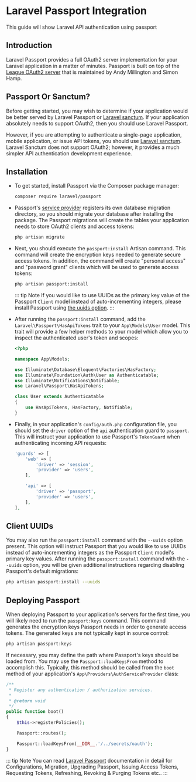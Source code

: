 # Laravel Passport Integration

This guide will show Laravel API authentication using passport

## Introduction

Laravel Passport provides a full OAuth2 server implementation for your Laravel application in a matter of minutes. Passport is built on top of the [League OAuth2 server](https://github.com/thephpleague/oauth2-server) that is maintained by Andy Millington and Simon Hamp.

## Passport Or Sanctum?

Before getting started, you may wish to determine if your application would be better served by Laravel Passport or [Laravel sanctum](https://laravel.com/docs/9.x/sanctum). If your application absolutely needs to support OAuth2, then you should use Laravel Passport.

However, if you are attempting to authenticate a single-page application, mobile application, or issue API tokens, you should use [Laravel sanctum](https://laravel.com/docs/9.x/sanctum). Laravel Sanctum does not support OAuth2; however, it provides a much simpler API authentication development experience.

## Installation

- To get started, install Passport via the Composer package manager:

  ```bash
  composer require laravel/passport
  ```

- Passport's [service provider](https://laravel.com/docs/9.x/providers) registers its own database migration directory, so you should migrate your database after installing the package. The Passport migrations will create the tables your application needs to store OAuth2 clients and access tokens:

  ```bash
  php artisan migrate
  ```

- Next, you should execute the `passport:install` Artisan command. This command will create the encryption keys needed to generate secure access tokens. In addition, the command will create "personal access" and "password grant" clients which will be used to generate access tokens:

  ```bash
  php artisan passport:install
  ```

  ::: tip Note
  If you would like to use UUIDs as the primary key value of the Passport `Client` model instead of auto-incrementing integers, please install Passport using [the uuids option](https://laravel.com/docs/9.x/passport#client-uuids).
  :::

- After running the `passport:install` command, add the `Laravel\Passport\HasApiTokens` trait to your `App\Models\User` model. This trait will provide a few helper methods to your model which allow you to inspect the authenticated user's token and scopes:

  ```php
  <?php

  namespace App\Models;

  use Illuminate\Database\Eloquent\Factories\HasFactory;
  use Illuminate\Foundation\Auth\User as Authenticatable;
  use Illuminate\Notifications\Notifiable;
  use Laravel\Passport\HasApiTokens;

  class User extends Authenticatable
  {
      use HasApiTokens, HasFactory, Notifiable;
  }
  ```

- Finally, in your application's `config/auth.php` configuration file, you should set the `driver` option of the `api` authentication guard to `passport`. This will instruct your application to use Passport's `TokenGuard` when authenticating incoming API requests:

  ```php
  'guards' => [
      'web' => [
          'driver' => 'session',
          'provider' => 'users',
      ],

      'api' => [
          'driver' => 'passport',
          'provider' => 'users',
      ],
  ],
  ```

## Client UUIDs

You may also run the `passport:install` command with the `--uuids` option present. This option will instruct Passport that you would like to use UUIDs instead of auto-incrementing integers as the Passport `Client` model's primary key values. After running the `passport:install` command with the `--uuids` option, you will be given additional instructions regarding disabling Passport's default migrations:

```bash
php artisan passport:install --uuids
```

## Deploying Passport

When deploying Passport to your application's servers for the first time, you will likely need to run the `passport:keys` command. This command generates the encryption keys Passport needs in order to generate access tokens. The generated keys are not typically kept in source control:

```bash
php artisan passport:keys
```

If necessary, you may define the path where Passport's keys should be loaded from. You may use the `Passport::loadKeysFrom` method to accomplish this. Typically, this method should be called from the `boot` method of your application's `App\Providers\AuthServiceProvider` class:

```php
/**
 * Register any authentication / authorization services.
 *
 * @return void
 */
public function boot()
{
    $this->registerPolicies();

    Passport::routes();

    Passport::loadKeysFrom(__DIR__.'/../secrets/oauth');
}
```

::: tip Note
You can read [Laravel Passport](https://laravel.com/docs/9.x/passport) documentation in detail for Configurations, Migration, Upgrading Passport, Issuing Access Tokens, Requesting Tokens, Refreshing, Revoking & Purging Tokens etc..
:::
